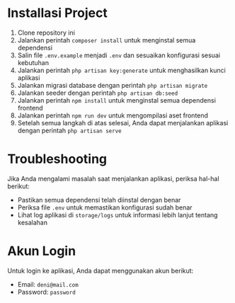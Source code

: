 # Installasi Project

1. Clone repository ini
2. Jalankan perintah `composer install` untuk menginstal semua dependensi
3. Salin file `.env.example` menjadi `.env` dan sesuaikan konfigurasi sesuai kebutuhan
4. Jalankan perintah `php artisan key:generate` untuk menghasilkan kunci aplikasi
5. Jalankan migrasi database dengan perintah `php artisan migrate`
6. Jalankan seeder dengan perintah `php artisan db:seed`
7. Jalankan perintah `npm install` untuk menginstal semua dependensi frontend
8. Jalankan perintah `npm run dev` untuk mengompilasi aset frontend
9. Setelah semua langkah di atas selesai, Anda dapat menjalankan aplikasi dengan perintah `php artisan serve`

# Troubleshooting

Jika Anda mengalami masalah saat menjalankan aplikasi, periksa hal-hal berikut:

-   Pastikan semua dependensi telah diinstal dengan benar
-   Periksa file `.env` untuk memastikan konfigurasi sudah benar
-   Lihat log aplikasi di `storage/logs` untuk informasi lebih lanjut tentang kesalahan

# Akun Login

Untuk login ke aplikasi, Anda dapat menggunakan akun berikut:

-   Email: `deni@mail.com`
-   Password: `password`
